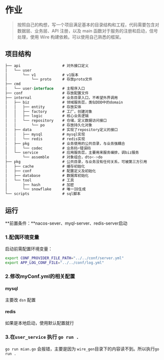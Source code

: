 # 作业
> 按照自己的构想，写一个项目满足基本的目录结构和工程，代码需要包含对数据层、业务层、API 注册，以及 main 函数对于服务的注册和启动，信号处理，使用 Wire 构建依赖。可以使用自己熟悉的框架。

## 项目结构
```go
├── api                   # 对外接口定义
│   └── user              
│       └── v1            # v1版本
│           └── proto     # 存放proto文件
├── cmd
│   └── user-interface    # 主程序入口
├── conf                  # 存放配置文件
├── internal              # 业务目录入口，不希望外界调用
│   ├── biz               # 领域服务层，类似DDD中的domain
│   │   ├── entity        # 存放实体
│   │   ├── factory       # 工厂，创建对象
│   │   ├── logic         # 核心业务逻辑
│   │   └── repository    # 仓储，定义数据访问接口
│   │       └── po        # 存放持久化对象
│   ├── data              # 实现了repository定义的接口
│   │   ├── mysql         # mysql实现
│   │   └── redis         # redis实现
│   ├── pkg               # 业务使用的公共目录，与业务强耦合
│   │   └── codec         # 业务码+错误码
│   └── service           # 应用服务层，主要用来服务编排，调biz服务
│       └── assemble      # 对象组合，dto<->do
├── pkg                   # 公共目录，与业务没有任何关系，可被第三方引用
│   ├── cache             # 缓存初始化
│   ├── conf              # 配置定义及初始化
│   ├── database          # 数据库初始化
│   └── tool              # 工具
│       ├── hash          # 加密
│       └── snowflake     # 唯一ID生成
└── scripts               # sql脚本
```

## 运行
**前置条件：**nacos-sever、myql-server、redis-server启动
### 1.配偶环境变量

启动前需配置环境变量：

```sh
export CONF_PROVIDER_FILE_PATH="../../conf/server.yml"
export APP_LOG_CONF_FILE="../../conf/log.yml"
```

### 2.修改myConf.yml的相关配置
#### mysql
主要改 `dsn` 配置
#### redis
如果是本地启动，使用默认配置就行

### 3.在`user_service` 执行 `go run .`
`go run mian.go` 会报错，主要是因为 `wire_gen`目录下的内容读不到。所以执行`go run .`